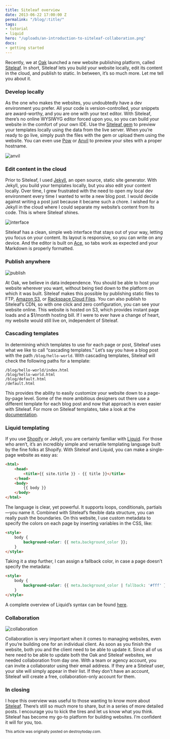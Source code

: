 ```yaml
---
title: Siteleaf overview
date: 2013-06-22 17:00:00 Z
permalink: "/blog/:title/"
tags:
- tutorial
- liquid
hero: "/uploads/an-introduction-to-siteleaf-collaboration.png"
docs:
- getting started
---
```


Recently, we at [Oak](http://oak.is) launched a new website publishing platform, called [Siteleaf](http://siteleaf.com). In short, Siteleaf lets you build your website locally, edit its content in the cloud, and publish to static. In between, it’s so much more. Let me tell you about it.

### Develop locally

As the one who makes the websites, you undoubtedly have a dev environment you prefer. All your code is version-controlled, your snippets are award-worthy, and you are one with your text editor. With Siteleaf, there’s no online WYSIWYG editor forced upon you, so you can build your website in the comfort of your own IDE. Use the [Siteleaf gem](https://github.com/siteleaf/siteleaf-gem) to preview your templates locally using the data from the live server. When you’re ready to go live, simply push the files with the gem or upload them using the website. You can even use [Pow](http://pow.cx/) or [Anvil](http://anvilformac.com/) to preview your sites with a proper hostname.

![anvil](/uploads/an-introduction-to-siteleaf-anvil.jpg) 


### Edit content in the cloud

Prior to Siteleaf, I used [Jekyll](http://jekyllrb.com/), an open source, static site generator. With Jekyll, you build your templates locally, but you also edit your content locally. Over time, I grew frustrated with the need to open my local dev environment every time I wanted to write a new blog post. I would decide against writing a post just because it became such a chore. I wished for a Jekyll in the cloud where I could separate my website’s content from its code. This is where Siteleaf shines.

![interface](/uploads/an-introduction-to-siteleaf-interface.png) 

Siteleaf has a clean, simple web interface that stays out of your way, letting you focus on your content. Its layout is responsive, so you can write on any device. And the editor is built on [Ace](http://ace.ajax.org/), so tabs work as expected and your Markdown is properly formatted.

### Publish anywhere

![publish](/uploads/an-introduction-to-siteleaf-publish.png) 

At Oak, we believe in data independence. You should be able to host your website wherever you want, without being tied down to the platform on which it was built. Siteleaf makes this possible by publishing static files to FTP, [Amazon S3](http://aws.amazon.com/s3/), or [Rackspace Cloud Files](http://www.rackspace.com/cloud/files/). You can also publish to Siteleaf’s CDN, so with one click and zero configuration, you can see your website online. This website is hosted on S3, which provides instant page loads and a $1/month hosting bill. If I were to ever have a change of heart, my website would still live on, independent of Siteleaf.

### Cascading templates

In determining which templates to use for each page or post, Siteleaf uses what we like to call “cascading templates.” Let’s say you have a blog post with the path `/blog/hello-world`. With cascading templates, Siteleaf will check the following paths for a template:

```
/blog/hello-world/index.html
/blog/hello-world.html
/blog/default.html
/default.html
```

This provides the ability to easily customize your website down to a page-by-page level. Some of the more ambitious designers out there use a different template for each blog post and now that approach is even easier with Siteleaf. For more on Siteleaf templates, take a look at the [documentation](https://github.com/siteleaf/siteleaf-themes).

### Liquid templating

If you use [Shopify](http://shopify.com) or Jekyll, you are certainly familiar with [Liquid](https://github.com/Shopify/liquid/). For those who aren’t, it’s an incredibly simple and versatile templating language built by the fine folks at Shopify. With Siteleaf and Liquid, you can make a single-page website as easy as:

```html
<html>
    <head>
        <title>{{ site.title }} - {{ title }}</title>
    </head>
    <body>
        {{ body }}
    </body>
</html>
```

The language is clear, yet powerful. It supports loops, conditionals, partials—you name it. Combined with Siteleaf’s flexible data structure, you can really push the boundaries. On this website, I use custom metadata to specify the colors on each page by inserting variables in the CSS, like:

```html
<style>
    body {
        background-color: {{ meta.background_color }};
    }
</style>
```

Taking it a step further, I can assign a fallback color, in case a page doesn’t specify the metadata:

```html
<style>
    body {
        background-color: {{ meta.background_color | fallback: '#fff' }};
    }
</style>
```

A complete overview of Liquid’s syntax can be found [here](https://github.com/Shopify/liquid/wiki/Liquid-for-Designers).

### Collaboration

![collaboration](/uploads/an-introduction-to-siteleaf-collaboration.png) 

Collaboration is very important when it comes to managing websites, even if you’re building one for an individual client. As soon as you finish the website, both you and the client need to be able to update it. Since all of us here need to be able to update both the Oak and Siteleaf websites, we needed collaboration from day one. With a team or agency account, you can invite a collaborator using their email address. If they are a Siteleaf user, your site will simply appear in their list. If they don't have an account, Siteleaf will create a free, collaboration-only account for them.

### In closing

I hope this overview was useful to those wanting to know more about [Siteleaf](http://siteleaf.com). There’s still so much more to share, but in a series of more detailed posts. I encourage you to kick the tires and let us know what you think. Siteleaf has become my go-to platform for building websites. I’m confident it will for you, too.

<small>This article was originally posted on destroytoday.com.</small>
